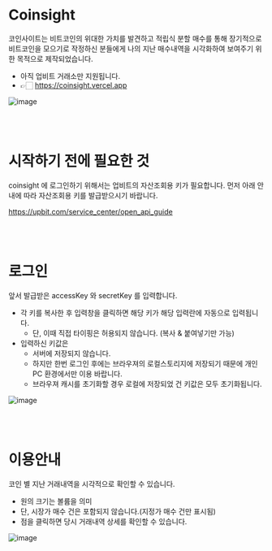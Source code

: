 # Coinsight
코인사이트는 비트코인의 위대한 가치를 발견하고 적립식 분할 매수를 통해 장기적으로 비트코인을 모으기로 작정하신 분들에게 나의 지난 매수내역을 시각화하여 보여주기 위한 목적으로 제작되었습니다.
- 아직 업비트 거래소만 지원됩니다.
- 👉🏻  https://coinsight.vercel.app

![image](https://user-images.githubusercontent.com/6068828/154771183-e48814b3-dbc4-49f8-80e2-7a8d49a91328.png)


<br/>
<br/>

# 시작하기 전에 필요한 것
coinsight 에 로그인하기 위해서는 업비트의 자산조회용 키가 필요합니다. 먼저 아래 안내에 따라 자산조회용 키를 발급받으시기 바랍니다.

https://upbit.com/service_center/open_api_guide

<br/>
<br/>


# 로그인
앞서 발급받은 accessKey 와 secretKey 를 입력합니다.
- 각 키를 복사한 후 입력창을 클릭하면 해당 키가 해당 입력란에 자동으로 입력됩니다.
  - 단, 이때 직접 타이핑은 허용되지 않습니다. (복사 & 붙여넣기만 가능)
- 입력하신 키값은
  - 서버에 저장되지 않습니다.
  - 하지만 한번 로그인 후에는 브라우져의 로컬스토리지에 저장되기 때문에 개인PC 환경에서만 이용 바랍니다.
  - 브라우져 캐시를 초기화할 경우 로컬에 저장되었 건 키값은 모두 초기화됩니다.


![image](https://user-images.githubusercontent.com/6068828/154770274-d69ad165-668a-4634-a73a-a2cb05b46eb1.png)

<br/>
<br/>

# 이용안내
코인 별 지난 거래내역을 시각적으로 확인할 수 있습니다.
- 원의 크기는 볼륨을 의미
- 단, 시장가 매수 건은 포함되지 않습니다.(지정가 매수 건만 표시됨)
- 점을 클릭하면 당시 거래내역 상세를 확인할 수 있습니다.

![image](https://user-images.githubusercontent.com/6068828/154774310-a6a0e44a-6822-4350-914f-3c7c1bb8c852.png)

